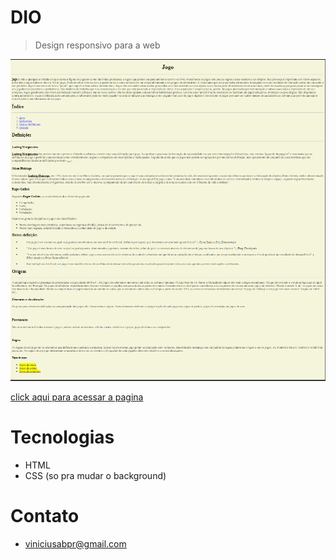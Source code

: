 # DIO

>Design responsivo para a web



![Preview](DIOimg.png)


[click aqui para acessar a pagina](https://viniciusabpr.github.io/DesafioDio-HTML-Basico/)



# Tecnologias
- HTML
- CSS (so pra mudar o background)


# Contato
- viniciusabpr@gmail.com


